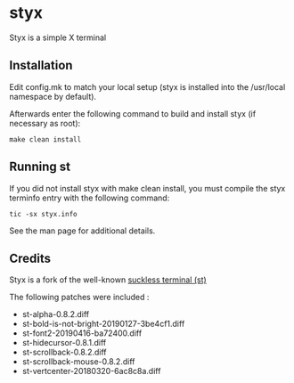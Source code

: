 # styx

Styx is a simple X terminal 

## Installation

Edit config.mk to match your local setup (styx is installed into
the /usr/local namespace by default).

Afterwards enter the following command to build and install styx (if
necessary as root):

    make clean install


## Running st

If you did not install styx with make clean install, you must compile
the styx terminfo entry with the following command:

    tic -sx styx.info

See the man page for additional details.

## Credits

Styx is a fork of the well-known [suckless terminal (st)](https://st.suckless.org/)

The following patches were included :

- st-alpha-0.8.2.diff
- st-bold-is-not-bright-20190127-3be4cf1.diff
- st-font2-20190416-ba72400.diff
- st-hidecursor-0.8.1.diff
- st-scrollback-0.8.2.diff
- st-scrollback-mouse-0.8.2.diff
- st-vertcenter-20180320-6ac8c8a.diff


